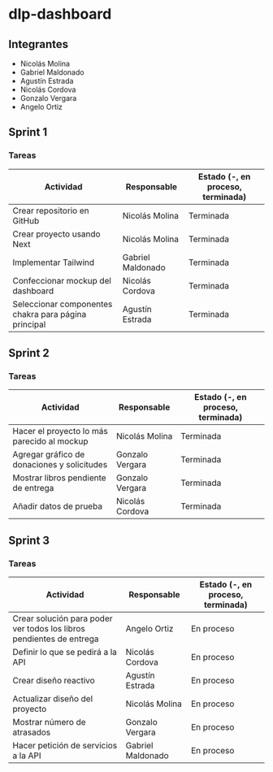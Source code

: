 # dlp-dashboard

## Integrantes
+ Nicolás Molina
+ Gabriel Maldonado
+ Agustín Estrada
+ Nicolás Cordova
+ Gonzalo Vergara
+ Angelo Ortiz

## Sprint 1
### Tareas
| Actividad | Responsable | Estado (-, en proceso, terminada) |
| --------- | ----------- | --------------------------------- | 
| Crear repositorio en GitHub | Nicolás Molina | Terminada |
| Crear proyecto usando Next | Nicolás Molina | Terminada |
| Implementar Tailwind | Gabriel Maldonado | Terminada | 
| Confeccionar mockup del dashboard | Nicolás Cordova | Terminada |
| Seleccionar componentes chakra para página principal | Agustín Estrada | Terminada |

## Sprint 2
### Tareas
| Actividad | Responsable | Estado (-, en proceso, terminada) |
| --------- | ----------- | --------------------------------- | 
| Hacer el proyecto lo más parecido al mockup | Nicolás Molina | Terminada |
| Agregar gráfico de donaciones y solicitudes | Gonzalo Vergara | Terminada |
| Mostrar libros pendiente de entrega | Gonzalo Vergara | Terminada |
| Añadir datos de prueba | Nicolás Cordova | Terminada |

## Sprint 3
### Tareas
| Actividad | Responsable | Estado (-, en proceso, terminada) |
| --------- | ----------- | --------------------------------- | 
| Crear solución para poder ver todos los libros pendientes de entrega | Angelo Ortiz | En proceso |
| Definir lo que se pedirá a la API | Nicolás Cordova | En proceso |
| Crear diseño reactivo | Agustín Estrada | En proceso |
| Actualizar diseño del proyecto | Nicolás Molina | En proceso |
| Mostrar número de atrasados | Gonzalo Vergara | En proceso |
| Hacer petición de servicios a la API | Gabriel Maldonado| En proceso |
